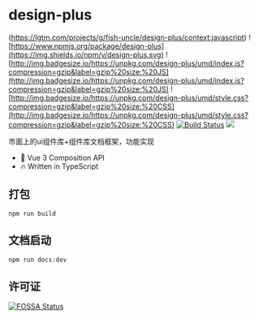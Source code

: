 # design-plus

(https://lgtm.com/projects/g/fish-uncle/design-plus/context:javascript)
![https://www.npmjs.org/package/design-plus](https://img.shields.io/npm/v/design-plus.svg)
![http://img.badgesize.io/https://unpkg.com/design-plus/umd/index.js?compression=gzip&label=gzip%20size:%20JS](http://img.badgesize.io/https://unpkg.com/design-plus/umd/index.js?compression=gzip&label=gzip%20size:%20JS)
![http://img.badgesize.io/https://unpkg.com/design-plus/umd/style.css?compression=gzip&label=gzip%20size:%20CSS](http://img.badgesize.io/https://unpkg.com/design-plus/umd/style.css?compression=gzip&label=gzip%20size:%20CSS)
[![Build Status](https://app.travis-ci.com/fish-uncle/design-plus.svg?branch=main)](https://app.travis-ci.com/fish-uncle/design-plus)
![](https://img.shields.io/badge/License-MIT-yellow.svg)


市面上的ui组件库+组件库文档框架，功能实现

- 💪 Vue 3 Composition API
- 🔥 Written in TypeScript

## 打包
```shell
npm run build
```

## 文档启动
```shell
npm run docs:dev
```

## 许可证
[![FOSSA Status](https://app.fossa.com/api/projects/git%2Bgithub.com%2Ffish-uncle%2Fdesign-plus.svg?type=large)](https://app.fossa.com/projects/git%2Bgithub.com%2Ffish-uncle%2Fdesign-plus?ref=badge_large)
